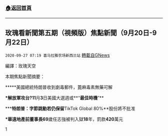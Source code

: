 ###  [:house:返回首頁](https://github.com/ourhimalayas/txt)
---

## 玫瑰看新聞第五期（視頻版）焦點新聞（9月20日-9月22日）
`2020-09-27 07:19 喜马拉雅农场新西兰站` [轉載自GNews](https://gnews.org/zh-hant/386369/)

編譯：玫瑰天空

本期焦點新聞摘要：

**\***美國總統特朗普收到劇毒郵件，蓖麻毒素無藥可解

**\***解放軍攻台**?11**月**3**日美國大選週或**“**最佳時機**”**

**\***特朗普：字節跳動若仍保留**TikTok Global 80%**股份將不批准

**\***華遠地產前董事長**69**歲任志強被判入獄**18**年，罰款**420**萬元





1

